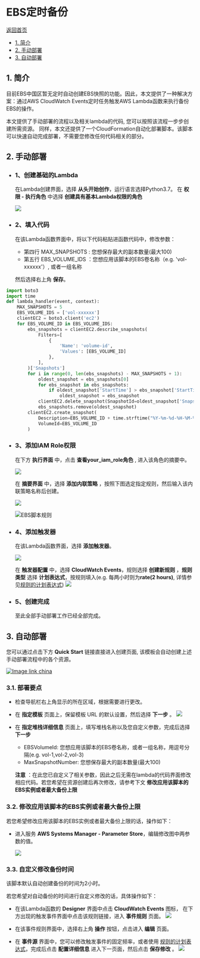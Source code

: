 

# EBS定时备份

[返回首页](https://github.com/lab798/aws-auto-snapshot)

- [1. 简介](#1-简介)
- [2. 手动部署](#2-手动部署)
- [3. 自动部署](#3-自动部署)


## **1. 简介**

目前EBS中国区暂无定时自动创建EBS快照的功能。因此，本文提供了一种解决方案：通过AWS CloudWatch Events定时任务触发AWS Lambda函数来执行备份EBS的操作。

本文提供了手动部署的流程以及相关lambda的代码, 您可以按照该流程一步步创建所需资源。 同样，本文还提供了一个CloudFormation自动化部署脚本。该脚本可以快速自动完成部署，不需要您修改任何代码相关的部分。

## **2. 手动部署**

- ### **1、创建基础的Lambda**

    在Lambda创建界面，选择 **从头开始创作**，运行语言选择Python3.7。
    在 **权限 - 执行角色** 中选择 **创建具有基本Lambda权限的角色**

    ![](https://raw.githubusercontent.com/fanyizhe/aws-rds-auto-snapshot/dev/pic/manual-create-lambda.png)

- ### **2、填入代码**

    在该Lambda函数界面中，将以下代码粘贴进函数代码中，修改参数：
    
    - 第四行 MAX_SNAPSHOTS : 您想保存最大的副本数量(最大100)
    - 第五行 EBS_VOLUME_IDS ：您想应用该脚本的EBS卷名称（e.g. 'vol-xxxxxx'）, 或者一组名称
    
    然后选择右上角 **保存**。

```python
import boto3
import time
def lambda_handler(event, context):
    MAX_SNAPSHOTS = 5
    EBS_VOLUME_IDS = ['vol-xxxxxx']
    clientEC2 = boto3.client('ec2')
    for EBS_VOLUME_ID in EBS_VOLUME_IDS:
        ebs_snapshots = clientEC2.describe_snapshots(
            Filters=[
                {
                    'Name': 'volume-id',
                    'Values': [EBS_VOLUME_ID]
                },
            ],
        )['Snapshots']
        for i in range(0, len(ebs_snapshots) - MAX_SNAPSHOTS + 1):
            oldest_snapshot = ebs_snapshots[0]
            for ebs_snapshot in ebs_snapshots:
                if oldest_snapshot['StartTime'] > ebs_snapshot['StartTime']:
                    oldest_snapshot = ebs_snapshot
            clientEC2.delete_snapshot(SnapshotId=oldest_snapshot['SnapshotId'])
            ebs_snapshots.remove(oldest_snapshot)
        clientEC2.create_snapshot(
            Description=EBS_VOLUME_ID + time.strftime("%Y-%m-%d-%H-%M-%S", time.localtime()),
            VolumeId=EBS_VOLUME_ID
        )

```

- ### **3、添加IAM Role权限**

    在下方 **执行界面** 中，点击 **查看your_iam_role角色** , 进入该角色的摘要中。

    ![](https://raw.githubusercontent.com/fanyizhe/aws-rds-auto-snapshot/dev/pic/iam_role.png)

    在 **摘要界面** 中，选择 **添加内联策略** ，按照下图选定指定规则，然后输入该内联策略名称后创建。

    ![](https://raw.githubusercontent.com/fanyizhe/aws-rds-auto-snapshot/dev/pic/iam_add_role.png)

    ![EBS脚本规则](https://raw.githubusercontent.com/fanyizhe/aws-rds-auto-snapshot/dev/pic/ebs/ebs_add_iam_role.png)


- ### **4、添加触发器**

    在该Lambda函数界面，选择 **添加触发器**。

    ![](https://raw.githubusercontent.com/fanyizhe/aws-rds-auto-snapshot/dev/pic/console_trigger.png)

    在 **触发器配置** 中，选择 **CloudWatch Events**，规则选择 **创建新规则** ，**规则类型** 选择 **计划表达式**，按规则填入(e.g. 每两小时则为**rate(2 hours)**, 详情参见[规则的计划表达式](https://docs.amazonaws.cn/AmazonCloudWatch/latest/events/ScheduledEvents.html))
    ![](https://raw.githubusercontent.com/fanyizhe/aws-rds-auto-snapshot/dev/pic/input_trigger.png)


- ### **5、创建完成**

    至此全部手动部署工作已经全部完成。

## **3. 自动部署**

您可以通过点击下方 **Quick Start** 链接直接进入创建页面, 该模板会自动创建上述手动部署流程中的各个资源。

[![Image link china](http://cdn.quickstart.org.cn/assets/ChinaRegion.png)](https://console.amazonaws.cn/cloudformation/home?region=cn-north-1#/stacks/new?stackName=backup-ebs&templateURL=https://quickstart-rds-backup.s3.cn-north-1.amazonaws.com.cn/ebs-backup.yaml)



### 3.1. **部署要点**

- 检查导航栏右上角显示的所在区域，根据需要进行更改。

- 在 **指定模板** 页面上，保留模板 URL 的默认设置，然后选择 **下一步** 。
![](https://raw.githubusercontent.com/fanyizhe/aws-rds-auto-snapshot/dev/pic/CFN_template.png)

- 在 **指定堆栈详细信息** 页面上，填写堆栈名称以及您自定义参数，完成后选择 **下一步**

    - EBSVolumeId: 您想应用该脚本的EBS卷名称，或者一组名称，用逗号分隔(e.g. vol-1,vol-2,vol-3)
    - MaxSnapshotNumber: 您想保存最大的副本数量(最大100)

    **注意** ：在此您已自定义了相关参数，因此之后无需在lambda的代码界面修改相应代码。若您希望在资源创建后再次修改，请参考下文 **修改应用该脚本的EBS实例或者最大备份上限**



### **3.2. 修改应用该脚本的EBS实例或者最大备份上限**

若您希望修改应用该脚本的EBS实例或者最大备份上限的话，操作如下：

- 进入服务 **AWS Systems Manager - Parameter Store**，编辑修改图中两参数的值。

    ![](https://raw.githubusercontent.com/fanyizhe/aws-rds-auto-snapshot/dev/pic/ebs/ebs_change_param.png)


### **3.3. 自定义修改备份时间**

该脚本默认自动创建备份的时间为2小时。

若您希望对自动备份的时间进行自定义修改的话，具体操作如下：

- 在该Lambda函数的 **Designer** 界面中点击 **CloudWatch Events** 图标， 在下方出现的触发事件界面中点击该规则链接，进入 **事件规则** 页面。
![](https://raw.githubusercontent.com/fanyizhe/aws-rds-auto-snapshot/dev/pic/cloudWatch_event.png)

- 在该事件规则界面中，选择右上角 **操作** 按钮，点击进入 **编辑** 页面。
- 在 **事件源** 界面中，您可以修改触发事件的固定频率，或者使用 [规则的计划表达式](https://docs.amazonaws.cn/AmazonCloudWatch/latest/events/ScheduledEvents.html)，完成后点击 **配置详细信息** 进入下一页面，然后点击 **保存修改** 。
![](https://raw.githubusercontent.com/fanyizhe/aws-rds-auto-snapshot/dev/pic/edit_event2.png)
